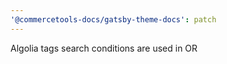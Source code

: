 ```yaml
---
'@commercetools-docs/gatsby-theme-docs': patch
---
```


Algolia tags search conditions are used in OR
